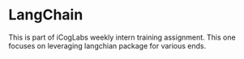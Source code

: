 # LangChain
This is part of iCogLabs weekly intern training assignment. This one focuses on leveraging langchian package for various ends.
